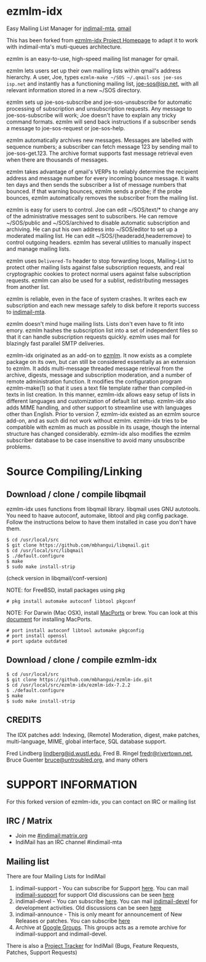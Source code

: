 # ezmlm-idx

Easy Mailing List Manager for [indimail-mta](https://github.com/mbhangui/indimail-mta), [qmail](https://cr.yp.to/qmail.html)

This has been forked from [ezmlm-idx Project Homepage](https://untroubled.org/ezmlm/) to adapt it to work with indimail-mta's muti-queues architecture.

ezmlm is an easy-to-use, high-speed mailing list manager for qmail.

ezmlm lets users set up their own mailing lists within qmail's address hierarchy. A user, Joe, types `ezmlm-make ~/SOS ~/.qmail-sos joe-sos isp.net` and instantly has a functioning mailing list, joe-sos@isp.net, with all relevant information stored in a new ~/SOS directory.

ezmlm sets up joe-sos-subscribe and joe-sos-unsubscribe for automatic processing of subscription and unsubscription requests. Any message to joe-sos-subscribe will work; Joe doesn't have to explain any tricky command formats. ezmlm will send back instructions if a subscriber sends a message to joe-sos-request or joe-sos-help.

ezmlm automatically archives new messages. Messages are labelled with sequence numbers; a subscriber can fetch message 123 by sending mail to joe-sos-get.123. The archive format supports fast message retrieval even when there are thousands of messages.

ezmlm takes advantage of qmail's VERPs to reliably determine the recipient address and message number for every incoming bounce message. It waits ten days and then sends the subscriber a list of message numbers that bounced. If that warning bounces, ezmlm sends a probe; if the probe bounces, ezmlm automatically removes the subscriber from the mailing list.

ezmlm is easy for users to control. Joe can edit ~/SOS/text/\* to change any of the administrative messages sent to subscribers. He can remove ~/SOS/public and ~/SOS/archived to disable automatic subscription and archiving. He can put his own address into ~/SOS/editor to set up a moderated mailing list. He can edit ~/SOS/{headeradd,headerremove} to control outgoing headers. ezmlm has several utilities to manually inspect and manage mailing lists.

ezmlm uses `Delivered-To` header to stop forwarding loops, Mailing-List to protect other mailing lists against false subscription requests, and real cryptographic cookies to protect normal users against false subscription requests. ezmlm can also be used for a sublist, redistributing messages from another list.

ezmlm is reliable, even in the face of system crashes. It writes each ew subscription and each new message safely to disk before it reports success to [indimail-mta](https://github.com/mbhangui/indimail-mta).

ezmlm doesn't mind huge mailing lists. Lists don't even have to fit into emory. ezmlm hashes the subscription list into a set of independent files so that it can handle subscription requests quickly. ezmlm uses mail for blazingly fast parallel SMTP deliveries.

ezmlm-idx originated as an add-on to [ezmlm](https://cr.yp.to/ezmlm.html). It now exists as a complete package on its own, but can still be considered essentially as an extension to ezmlm. It adds multi-message threaded message retrieval from the archive, digests, message and subscription moderation, and a number of remote administration function. It modifies the configuration program ezmlm-make(1) so that it uses a text file template rather than compiled-in texts in list creation. In this manner, ezmlm-idx allows easy setup of lists in different languages and customization of default list setup. ezmlm-idx also adds MIME handling, and other support to streamline use with languages other than English. Prior to version 7, ezmlm-idx existed as an ezmlm source add-on, and as such did not work without ezmlm. ezmlm-idx tries to be compatible with ezmlm as much as possible in its usage, though the internal structure has changed considerably. ezmlm-idx also modifies the ezmlm subscriber database to be case insensitive to avoid many unsubscribe problems.

# Source Compiling/Linking

## Download / clone / compile libqmail

ezmlm-idx uses functions from libqmail library. libqmail uses GNU autotools. You need to haave autoconf, automake, libtool and pkg config package. Follow the instructions below to have them installed in case you don't have them.

```
$ cd /usr/local/src
$ git clone https://github.com/mbhangui/libqmail.git
$ cd /usr/local/src/libqmail
$ ./default.configure
$ make
$ sudo make install-strip
```

(check version in libqmail/conf-version)

NOTE: for FreeBSD, install packages using pkg

```
# pkg install automake autoconf libtool pkgconf
```

NOTE: For Darwin (Mac OSX), install [MacPorts](https://www.macports.org/) or brew. You can look at this [document](https://paolozaino.wordpress.com/2015/05/05/how-to-install-and-use-autotools-on-mac-os-x/) for installing MacPorts.

```
# port install autoconf libtool automake pkgconfig
# port install openssl
# port update outdated
```

## Download / clone / compile ezmlm-idx

```
$ cd /usr/local/src
$ git clone https://github.com/mbhangui/ezmlm-idx.git
$ cd /usr/local/src/ezmlm-idx/ezmlm-idx-7.2.2
$ ./default.configure
$ make
$ sudo make install-strip
```

## CREDITS

The IDX patches add: Indexing, (Remote) Moderation, digest, make patches, multi-language, MIME, global interface, SQL database support.

Fred Lindberg <lindberg@id.wustl.edu>, Fred B. Ringel <fredr@rivertown.net>, Bruce Guenter <bruce@untroubled.org>, and many others

# SUPPORT INFORMATION

For this forked version of ezmlm-idx, you can contact on IRC or mailing list

## IRC / Matrix

* Join me [#indimail:matrix.org](https://matrix.to/#/#indimail:matrix.org)
* IndiMail has an IRC channel #indimail-mta

## Mailing list

There are four Mailing Lists for IndiMail

1. indimail-support  - You can subscribe for Support [here](https://lists.sourceforge.net/lists/listinfo/indimail-support). You can mail [indimail-support](mailto:indimail-support@lists.sourceforge.net) for support Old discussions can be seen [here](https://sourceforge.net/mailarchive/forum.php?forum_name=indimail-support)
2. indimail-devel - You can subscribe [here](https://lists.sourceforge.net/lists/listinfo/indimail-devel). You can mail [indimail-devel](mailto:indimail-devel@lists.sourceforge.net) for development activities. Old discussions can be seen [here](https://sourceforge.net/mailarchive/forum.php?forum_name=indimail-devel)
3. indimail-announce - This is only meant for announcement of New Releases or patches. You can subscribe [here](http://groups.google.com/group/indimail)
4. Archive at [Google Groups](http://groups.google.com/group/indimail). This groups acts as a remote archive for indimail-support and indimail-devel.

There is also a [Project Tracker](http://sourceforge.net/tracker/?group_id=230686) for IndiMail (Bugs, Feature Requests, Patches, Support Requests)
